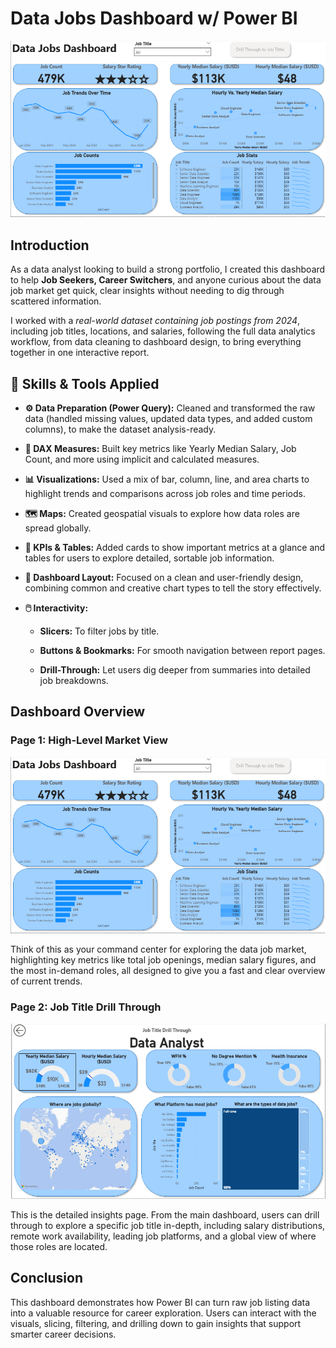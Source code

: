 # Data Jobs Dashboard w/ Power BI

![Dashboard Page 1](/Images/Project1_Page1.png)

## Introduction
As a data analyst looking to build a strong portfolio, I created this dashboard to help **Job Seekers, Career Switchers**, and anyone curious about the data job market get quick, clear insights without needing to dig through scattered information.

I worked with a *real-world dataset containing job postings from 2024*, including job titles, locations, and salaries, following the full data analytics workflow, from data cleaning to dashboard design, to bring everything together in one interactive report.

## 🧰 Skills & Tools Applied

- **⚙️ Data Preparation (Power Query):** Cleaned and transformed the raw data (handled missing values, updated data types, and added custom columns), to make the dataset analysis-ready.

- **🧮 DAX Measures:** Built key metrics like Yearly Median Salary, Job Count, and more using implicit and calculated measures.

- **📊 Visualizations:** Used a mix of bar, column, line, and area charts to highlight trends and comparisons across job roles and time periods.

- **🗺️ Maps:** Created geospatial visuals to explore how data roles are spread globally.
- **🔢 KPIs & Tables:** Added cards to show important metrics at a glance and tables for users to explore detailed, sortable job information.

- **🎨 Dashboard Layout:** Focused on a clean and user-friendly design, combining common and creative chart types to tell the story effectively.

- **🖱️ Interactivity:**

  - **Slicers:** To filter jobs by title.

  - **Buttons & Bookmarks:** For smooth navigation between report pages.

  - **Drill-Through:** Let users dig deeper from summaries into detailed job breakdowns.
## Dashboard Overview
### Page 1: High-Level Market View

![Dashboard Page 1](/Images/Project1_Page1.png)

Think of this as your command center for exploring the data job market, highlighting key metrics like total job openings, median salary figures, and the most in-demand roles, all designed to give you a fast and clear overview of current trends.

### Page 2: Job Title Drill Through
![Dashboard Page 1](/Images/Project1_Page2.png)

This is the detailed insights page. From the main dashboard, users can drill through to explore a specific job title in-depth, including salary distributions, remote work availability, leading job platforms, and a global view of where those roles are located.

## Conclusion
This dashboard demonstrates how Power BI can turn raw job listing data into a valuable resource for career exploration. Users can interact with the visuals, slicing, filtering, and drilling down to gain insights that support smarter career decisions.

